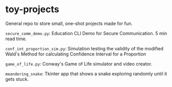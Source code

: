 # toy-projects
General repo to store small, one-shot projects made for fun.

`secure_comm_demo.py`: Education CLI Demo for Secure Communication. 5 min read time.

`conf_int_proportion_sim.py`: Simulation testing the validity of the modified Wald's Method for calculating Confidence Interval for a Proportion

`game_of_life.py`: Conway's Game of Life simulator and video creator.

`meandering_snake`: Tkinter app that shows a snake exploring randomly until it gets stuck.
